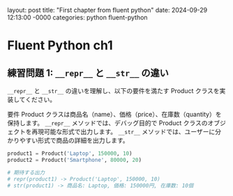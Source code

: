 layout: post
title: "First chapter from fluent python"
date: 2024-09-29 12:13:00 -0000
categories: python fluent-python

# Fluent Python ch1

## 練習問題 1: `__repr__` と `__str__` の違い
`__repr__` と `__str__` の違いを理解し、以下の要件を満たす Product クラスを実装してください。

要件
Product クラスは商品名（name）、価格（price）、在庫数（quantity）を保持します。
`__repr__` メソッドでは、デバッグ目的で Product クラスのオブジェクトを再現可能な形式で出力します。
`__str__` メソッドでは、ユーザーに分かりやすい形式で商品の詳細を出力します。


``` python
product1 = Product('Laptop', 150000, 10)
product2 = Product('Smartphone', 80000, 20)

# 期待する出力
# repr(product1) -> Product('Laptop', 150000, 10)
# str(product1) -> 商品名: Laptop, 価格: 150000円, 在庫数: 10個
```